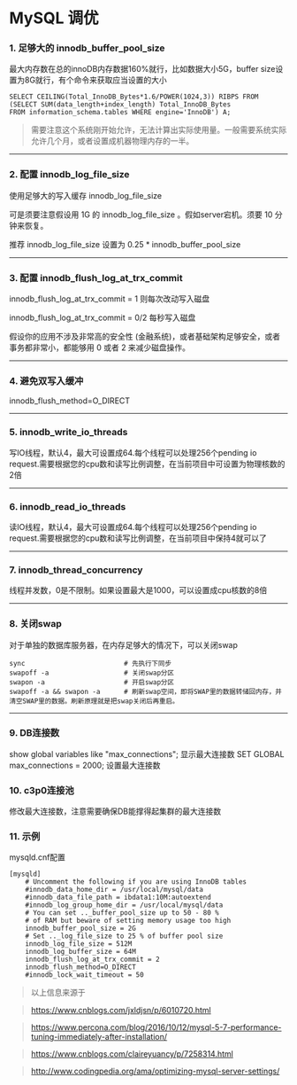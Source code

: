 # MySQL 调优

### 1. 足够大的 innodb_buffer_pool_size

最大内存数在总的innoDB内存数据160%就行，比如数据大小5G，buffer size设置为8G就行，有个命令来获取应当设置的大小
```
SELECT CEILING(Total_InnoDB_Bytes*1.6/POWER(1024,3)) RIBPS FROM
(SELECT SUM(data_length+index_length) Total_InnoDB_Bytes
FROM information_schema.tables WHERE engine='InnoDB') A;
```

> 需要注意这个系统刚开始允许，无法计算出实际使用量。一般需要系统实际允许几个月，或者设置成机器物理内存的一半。

---
### 2. 配置 innodb_log_file_size
使用足够大的写入缓存 innodb_log_file_size

可是须要注意假设用 1G 的 innodb_log_file_size 。假如server宕机。须要 10 分钟来恢复。

推荐 innodb_log_file_size 设置为 0.25 * innodb_buffer_pool_size

---
### 3. 配置 innodb_flush_log_at_trx_commit

innodb_flush_log_at_trx_commit = 1 则每次改动写入磁盘

innodb_flush_log_at_trx_commit = 0/2 每秒写入磁盘

假设你的应用不涉及非常高的安全性 (金融系统)，或者基础架构足够安全，或者 事务都非常小，都能够用 0 或者 2 来减少磁盘操作。

---
### 4. 避免双写入缓冲

innodb_flush_method=O_DIRECT

---

### 5. innodb_write_io_threads

写IO线程，默认4，最大可设置成64.每个线程可以处理256个pending io request.需要根据您的cpu数和读写比例调整，在当前项目中可设置为物理核数的2倍

---

### 6. innodb_read_io_threads

读IO线程，默认4，最大可设置成64.每个线程可以处理256个pending io request.需要根据您的cpu数和读写比例调整，在当前项目中保持4就可以了

---

### 7. innodb_thread_concurrency

线程并发数，0是不限制。如果设置最大是1000，可以设置成cpu核数的8倍

---
### 8. 关闭swap

对于单独的数据库服务器，在内存足够大的情况下，可以关闭swap
```
sync                         # 先执行下同步
swapoff -a                   # 关闭swap分区
swapon -a                    # 开启swap分区
swapoff -a && swapon -a      # 刷新swap空间，即将SWAP里的数据转储回内存，并清空SWAP里的数据。刷新原理就是把swap关闭后再重启。
```

---
### 9. DB连接数
show global variables like "max_connections"; 显示最大连接数
SET GLOBAL max_connections = 2000; 设置最大连接数

### 10. c3p0连接池
修改最大连接数，注意需要确保DB能撑得起集群的最大连接数

### 11. 示例
mysqld.cnf配置
```
[mysqld]
    # Uncomment the following if you are using InnoDB tables
    #innodb_data_home_dir = /usr/local/mysql/data
    #innodb_data_file_path = ibdata1:10M:autoextend
    #innodb_log_group_home_dir = /usr/local/mysql/data
    # You can set .._buffer_pool_size up to 50 - 80 %
    # of RAM but beware of setting memory usage too high
    innodb_buffer_pool_size = 2G
    # Set .._log_file_size to 25 % of buffer pool size
    innodb_log_file_size = 512M
    innodb_log_buffer_size = 64M
    innodb_flush_log_at_trx_commit = 2
    innodb_flush_method=O_DIRECT
    #innodb_lock_wait_timeout = 50
```

> 以上信息来源于

> https://www.cnblogs.com/jxldjsn/p/6010720.html

> https://www.percona.com/blog/2016/10/12/mysql-5-7-performance-tuning-immediately-after-installation/

> https://www.cnblogs.com/claireyuancy/p/7258314.html

> http://www.codingpedia.org/ama/optimizing-mysql-server-settings/
